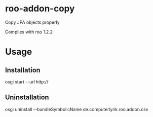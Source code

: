 roo-addon-copy
==============

Copy JPA objects properly

Complies with roo 1.2.2

# Usage 
## Installation
osgi start --url http://

## Uninstallation
osgi uninstall --bundleSymbolicName de.computerlyrik.roo.addon.csv
